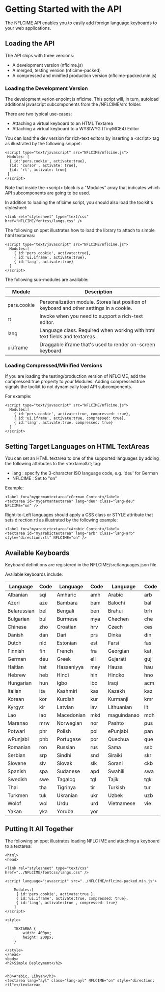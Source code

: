 # Getting Started with the API

The NFLCIME API enables you to easily add foreign language keyboards to your web applications.

## Loading the API

The API ships with three versions:

- A development version (nflcime.js)
- A merged, testing version (nflcime-packed)
- A compressed and minified production version (nflcime-packed.min.js)

### Loading the Development Version

The development verion enpoint is nflcime. This script will, in turn, autoload additional javascript subcomponents from the /NFLCIME/src folder. 

There are two typical use-cases:

- Attaching a virtual keyboard to an HTML Textarea
- Attaching a virtual keyboard to a WYSIWYG (TinyMCE4) Editor

You can load the dev version for rich-text editors by inserting a &lt;script&gt; tag as illustrated by the following snippet:

	<script type="text/javascript" src="NFLCIME/nflcime.js">  
 	 Modules: [  
 	  { id:'pers.cookie', activate:true}, 
  	  {id: 'cursor', activate: true},   
  	  {id: 'rt', activate: true}   
 	 ]   
	</script>   

Note that inside the &lt;script&gt; block is a "Modules" array that indicates which API subcomponents are going to be used.

In addition to loading the nflcime script, you should also load the toolkit's stylesheet:

	<link rel="stylesheet" type="text/css" href="NFLCIME/fontcss/langs.css" />

The following snippet illustrates how to load the library to attach to simple html textareas:

	<script type="text/javascript" src="NFLCIME/nflcime.js">
	  Modules:[
	    { id:'pers.cookie', activate:true},
	    { id:'ui.iframe', activate:true},
	    { id:'lang', activate:true}
	  ]
	</script>

The following sub-modules are available:


Module       | Description 
------------ | ------------- 
			 |
pers.cookie  | Personalization module. Stores last position of keyboard and other settings in a cookie.
rt           | Invoke when you need to support a rich-text editor.
lang         | Language class. Required when working with html text fields and textareas.
ui.iframe	 | Draggable iframe that's used to render on-screen keyboard


### Loading Compressed/Minified Versions

If you are loading the testing/production version of NFLCIME, add the compressed:true property to your Modules. Adding compressed:true signals the toolkit to not dynamically load API subcomponents.

For example:

	<script type="text/javascript" src="NFLCIME/nflcime.js">
	  Modules:[
	    { id:'pers.cookie', activate:true, compressed: true},
	    { id:'ui.iframe', activate:true, compressed: true},
	    { id:'lang', activate:true, compressed: true}
	  ]
	</script>


## Setting Target Languages on HTML TextAreas

You can set an HTML textarea to one of the supported languages by adding the following attributes to the &lt;textarea&rt; tag:

- lang : specify the 3-character ISO language code, e.g. 'deu' for German
- NFLCIME : Set to "on"

Example:

	<label for="mygermantextarea">German Content</label>
	<textarea id="mygermantextarea" lang="deu" class="lang-deu" NFLCIME="on" />
	
Right-to-Left languages should apply a CSS class or STYLE attribute that sets direction:rtl as illustrated by the following example:

	<label for="myarabictextarea">Arabic Content</label>
	<textarea id="myarabictextarea" lang="arb" class="lang-arb" style="direction:rtl" NFLCIME="on" />
	

	
## Available Keyboards

Keyboard definitions are registered in the NFLCIME/src/languages.json file.

Available keyboards include:

Language     | Code   | Language  | Code | Language | Code |
------------ | -------| --------  | ---- | -------- | ---- |
Albanian     | sqi    | Amharic   | amh  | Arabic   | arb  |
Azeri        | aze    | Bambara   | bam  | Balochi  | bal  |
Belarussian  | bel    | Bengali   | ben  | Brahui   | brh  |
Bulgarian    | bul    | Burmese   | mya  | Chechen  | che  |
Chinese      | zho    | Croatian  | hrv  | Czech    | ces  |
Danish       | dan    | Dari      | prs  | Dinka    | din  |
Dutch        | nld    | Estonian  | est  | Farsi    | fas  |
Finnish      | fin    | French    | fra  | Georgian | kat  |
German       | deu    | Greek     | ell  | Gujarati | guj  |
Haitian      | hat    | Hassaniyya | mey | Hausa   | hau  |
Hebrew       | heb    | Hindi     | hin  | Hindko   | hno  | 
Hungarian    | hun    | Igbo      | ibo  | Iraqi    | acm  |
Italian      | ita    | Kashmiri  | kas  | Kazakh   | kaz  |  
Korean       | kor    | Kurdish   | kur  | Kurmanji | kmr  |
Kyrgyz       | kir    | Latvian   | lav  | Lithuanian | lit |
Lao          | lao    | Macedonian | mkd | maguindanao | mdh |
Maranao      | mrw    | Norwegian | nor  | Pashto   | pus |
Potwari      | phr    | Polish    | pol  | ePunjabi | pan |
wPunjabi     | pnb    | Portugese | por  | Quechua  | que | 
Romanian     | ron    | Russian   | rus  | Sama     | ssb | 
Serbian      | srp    | Sindhi    | snd  | Siraiki  | skr |
Slovene      | slv    | Slovak    | slk  | Sorani   | ckb |
Spanish      | spa    | Sudanese  | apd  | Swahili  | swa |
Swedish      | swe    | Tagalog   | tgl  | Tajik    | tgk |
Thai         | tha    | Tigrinya  | tir  | Turkish  | tur |
Turkmen      | tuk    | Ukranian  | ukr  | Uzbek    | uzb |
Wolof        | wol    | Urdu      | urd  | Vietnamese | vie |
Yakan        | yka    | Yoruba    | yor
 

## Putting It All Together 

The following snippet illustrates loading NFLC IME and attaching a keyboard to a textarea:

	<html>
	<head>

	<link rel="stylesheet" type="text/css" href="../NFLCIME/fontcss/langs.css" />

	<script language="javascript" src="../NFLCIME/nflcime-packed.min.js">

		Modules:[
		 { id:'pers.cookie', activate:true },
		 { id:'ui.iframe', activate:true, compressed: true},
		 { id:'lang', activate:true , compressed: true}
		]
	</script>

	<style>

		TEXTAREA {
			width: 400px;
			height: 200px;
		}

	</style>
	</head>
	<body>
	<h2>Simple Deployment</h2>


	<h3>Arabic, Libyan</h3>
	<textarea lang="ayl" class="lang-ayl" NFLCIME="on" style="direction: rtl"></textarea>


